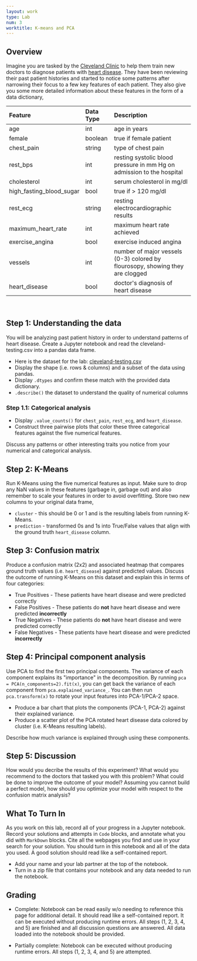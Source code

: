 ```yaml
---
layout: work
type: Lab
num: 3
worktitle: K-means and PCA
---
```


## Overview

Imagine you are tasked by the [Cleveland Clinic](http://my.clevelandclinic.org/) to help them train new doctors to diagnose patients with [heart disease](https://en.wikipedia.org/wiki/Cardiovascular_disease). They have been reviewing their past patient histories and started to notice some patterns after narrowing their focus to a few key features of each patient. They also give you some more detailed information about these features in the form of a data dictionary,

| Feature | Data Type | Description |
|:----|:------|:-----|
| age                       | int       | age in years |
| female                    | boolean   | true if female patient |
| chest_pain                | string    | type of chest pain |
| rest_bps                  | int       | resting systolic blood pressure in mm Hg on admission to the hospital |
| cholesterol               | int       | serum cholesterol in mg/dl |
| high_fasting_blood_sugar  | bool      | true if > 120 mg/dl |
| rest_ecg                  | string    | resting electrocardiographic results |
| maximum_heart_rate        | int       | maximum heart rate achieved |
| exercise_angina           | bool      | exercise induced angina |
| vessels                   | int       | number of major vessels (0-3) colored by flourosopy, showing they are clogged |
| heart_disease             | bool      | doctor's diagnosis of heart disease |

<br />

## Step 1: Understanding the data

You will be analyzing past patient history in order to understand patterns of heart disease. Create a Jupyter notebook and read the cleveland-testing.csv into a pandas data frame.

* Here is the dataset for the lab: [cleveland-testing.csv](../assets/data/cleveland-testing.csv)
* Display the shape (i.e. rows & columns) and a subset of the data using pandas. 
* Display `.dtypes` and confirm these match with the provided data dictionary.
* `.describe()` the dataset to understand the quality of numerical columns


### Step 1.1: Categorical analysis

* Display `.value_counts()` for `chest_pain`, `rest_ecg`, and `heart_disease`. 
* Construct three pairwise plots that color these three categorical features against the five numerical features.


Discuss any patterns or other interesting traits you notice from your numerical and categorical analysis.


## Step 2: K-Means

Run K-Means using the five numerical features as input. Make sure to drop any NaN values in these features (garbage in, garbage out) and also remember to scale your features in order to avoid overfitting. Store two new columns to your original data frame, 

* `cluster` - this should be 0 or 1 and is the resulting labels from running K-Means.
* `prediction` - transformed 0s and 1s into True/False values that align with the ground truth `heart_disease` column.


## Step 3: Confusion matrix

Produce a confusion matrix (2x2) and associated heatmap that compares ground truth values (i.e. `heart_disease`) against predicted values. Discuss the outcome of running K-Means on this dataset and explain this in terms of four categories: 

* True Positives - These patients have heart disease and were predicted correctly
* False Positives - These patients do **not** have heart disease and were predicted **incorrectly**
* True Negatives - These patients do **not** have heart disease and were predicted correctly
* False Negatives - These patients have heart disease and were predicted **incorrectly**


## Step 4: Principal component analysis

Use PCA to find the first two principal components. The variance of each component explains its "importance" in the decomposition. By running `pca = PCA(n_components=2).fit(x)`, you can get back the variance of each component from `pca.explained_variance_`. You can then run `pca.transform(x)` to rotate your input features into PCA-1/PCA-2 space. 

* Produce a bar chart that plots the components (PCA-1, PCA-2) against their explained variance. 
* Produce a scatter plot of the PCA rotated heart disease data colored by cluster (i.e. K-Means resulting labels). 

Describe how much variance is explained through using these components. 


## Step 5: Discussion

How would you decribe the results of this experiment? What would you recommend to the doctors that tasked you with this problem? What could be done to improve the outcome of your model? Assuming you cannot build a perfect model, how should you optimize your model with respect to the confusion matrix analysis?


## What To Turn In

As you work on this lab, record all of your progress in a Jupyter notebook. Record your solutions and attempts in `Code` blocks, and annotate what you did with `MarkDown` blocks. Cite all the webpages you find and use in your search for your solution. You should turn in this notebook and all of the data you used. A good solution should read like a self-contained report.

* Add your name and your lab partner at the top of the notebook. 
* Turn in a zip file that contains your notebook and any data needed to run the notebook.


## Grading

* Complete: Notebook can be read easily w/o needing to reference this page for additional detail. It should read like a self-contained report. It can be executed without producing runtime errors. All steps (1, 2, 3, 4, and 5) are finished and all discussion questions are answered. All data loaded into the notebook should be provided.

* Partially complete: Notebook can be executed without producing runtime errors. All steps (1, 2, 3, 4, and 5) are attempted.
